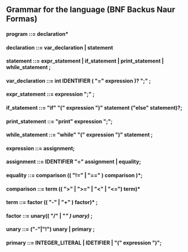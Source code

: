 ## Grammar for the language (BNF Backus Naur Formas)
#### program ::= declaration*
#### declaration ::= var_declaration | statement
#### statement ::= expr_statement | if_statement | print_statement | while_statement ;

#### var_declaration ::= int IDENTIFIER ( "=" expression )? ";" ;

#### expr_statement ::= expression ";" ;
#### if_statement ::= "if" "(" expression ")" statement ("else" statement)?;
#### print_statement ::= "print" expression ";";
#### while_statement ::= "while" "(" expression ")" statement ;

#### expression ::= assignment;
#### assignment ::= IDENTIFIER "=" assignment | equality;
#### equality ::= comparison (( "!=" | "==" ) comparison )*;
#### comparison ::= term (( ">" | ">=" | "<" | "<=") term)*
#### term ::= factor (( "-" | "+" ) factor)* ;
#### factor ::= unary(( "/" | "*" ) unary)* ;
#### unary ::= ("-"|"!") unary | primary ;
#### primary ::= INTEGER_LITERAL | IDETIFIER | "(" expression ")";


